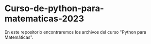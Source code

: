 # Curso-de-python-para-matematicas-2023
En este repositorio encontraremos los archivos del curso "Python para Matemáticas".
